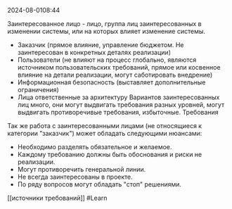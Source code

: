  2024-08-0108:44

Заинтересованное лицо - лицо, группа лиц заинтересованных в изменении системы, или на которых влияет изменение системы.

- Заказчик (прямое влияние, управление бюджетом.   Не заинтересован в конкретных деталях реализации)
- Пользователи (не влияют на процесс глобально, являются источником пользовательских требований, прямое или косвенное влияние на детали реализации, могут саботировать внедрение)
- Информационная безопасность (выставляет дополнительные ограничения)
- Лица ответственные за архитектуру
Вариантов заинтересованных лиц много, они могут выдвигать требования разных уровней, могут выдвигать противоречивые требования, избыточные.
Требования

Так же работа с заинтересованными лицами (не относящиеся к категории "заказчик") может обладать следующими нюансами:
- Необходимо разделять обязательное и желаемое.
- Каждому требованию должны быть обоснования и риски не реализации.
- Могут противоречить генеральной линии.
- Не всегда заинтересованы в проекте.
- По ряду вопросов могут обладать "стоп" решениями.

 
[[источники требований]]
#Learn
